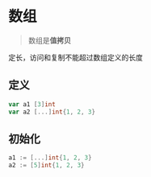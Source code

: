 # 数组

> 数组是**值拷贝**

定长，访问和复制不能超过数组定义的长度

## 定义

```go
var a1 [3]int
var a2 [...]int{1, 2, 3}
```



## 初始化

```go
a1 := [...]int{1, 2, 3}
a2 := [5]int{1, 2, 3}
```

